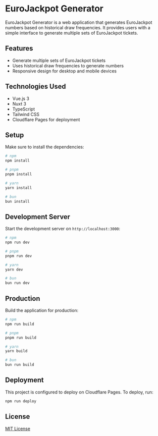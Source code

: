 # EuroJackpot Generator

EuroJackpot Generator is a web application that generates EuroJackpot numbers based on historical draw frequencies. It provides users with a simple interface to generate multiple sets of EuroJackpot tickets.

## Features

- Generate multiple sets of EuroJackpot tickets
- Uses historical draw frequencies to generate numbers
- Responsive design for desktop and mobile devices

## Technologies Used

- Vue.js 3
- Nuxt 3
- TypeScript
- Tailwind CSS
- Cloudflare Pages for deployment

## Setup

Make sure to install the dependencies:

```bash
# npm
npm install

# pnpm
pnpm install

# yarn
yarn install

# bun
bun install
```

## Development Server

Start the development server on `http://localhost:3000`:

```bash
# npm
npm run dev

# pnpm
pnpm run dev

# yarn
yarn dev

# bun
bun run dev
```

## Production

Build the application for production:

```bash
# npm
npm run build

# pnpm
pnpm run build

# yarn
yarn build

# bun
bun run build
```

## Deployment

This project is configured to deploy on Cloudflare Pages. To deploy, run:

```bash
npm run deploy
```

## License

[MIT License](LICENSE)
